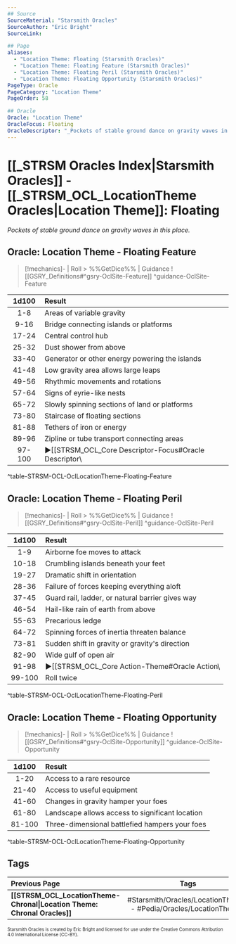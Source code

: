 ```yaml
---
## Source
SourceMaterial: "Starsmith Oracles"
SourceAuthor: "Eric Bright"
SourceLink: 

## Page
aliases:
  - "Location Theme: Floating (Starsmith Oracles)"
  - "Location Theme: Floating Feature (Starsmith Oracles)"
  - "Location Theme: Floating Peril (Starsmith Oracles)"
  - "Location Theme: Floating Opportunity (Starsmith Oracles)"
PageType: Oracle
PageCategory: "Location Theme"
PageOrder: 58

## Oracle
Oracle: "Location Theme"
OracleFocus: Floating
OracleDescriptor: "_Pockets of stable ground dance on gravity waves in this place._"
---
```

# [[_STRSM Oracles Index|Starsmith Oracles]] - [[_STRSM_OCL_LocationTheme Oracles|Location Theme]]: Floating
_Pockets of stable ground dance on gravity waves in this place._

## Oracle: Location Theme - Floating Feature
> [!mechanics]- | Roll > %%GetDice%% | Guidance
> ![[GSRY_Definitions#^gsry-OclSite-Feature]] ^guidance-OclSite-Feature

| 1d100 | Result |
| :---: | :--- |
| 1-8 | Areas of variable gravity |
| 9-16 | Bridge connecting islands or platforms |
| 17-24 | Central control hub |
| 25-32 | Dust shower from above |
| 33-40 | Generator or other energy powering the islands |
| 41-48 | Low gravity area allows large leaps |
| 49-56 | Rhythmic movements and rotations |
| 57-64 | Signs of eyrie-like nests |
| 65-72 | Slowly spinning sections of land or platforms |
| 73-80 | Staircase of floating sections |
| 81-88 | Tethers of iron or energy |
| 89-96 | Zipline or tube transport connecting areas |
| 97-100 | ▶[[STRSM_OCL_Core Descriptor-Focus#Oracle Descriptor\ | Descriptor]] + [[STRSM_OCL_Core Descriptor-Focus#Oracle Focus\ | Focus]] |
^table-STRSM-OCL-OclLocationTheme-Floating-Feature

## Oracle: Location Theme - Floating Peril
> [!mechanics]- | Roll > %%GetDice%% | Guidance
> ![[GSRY_Definitions#^gsry-OclSite-Peril]] ^guidance-OclSite-Peril

| 1d100 | Result |
| :---: | :--- |
| 1-9 | Airborne foe moves to attack |
| 10-18 | Crumbling islands beneath your feet |
| 19-27 | Dramatic shift in orientation |
| 28-36 | Failure of forces keeping everything aloft |
| 37-45 | Guard rail, ladder, or natural barrier gives way |
| 46-54 | Hail-like rain of earth from above |
| 55-63 | Precarious ledge |
| 64-72 | Spinning forces of inertia threaten balance |
| 73-81 | Sudden shift in gravity or gravity's direction |
| 82-90 | Wide gulf of open air |
| 91-98 | ▶[[STRSM_OCL_Core Action-Theme#Oracle Action\ | Action]] + [[STRSM_OCL_Core Action-Theme#Oracle Theme\ | Theme]] |
| 99-100 | Roll twice |
^table-STRSM-OCL-OclLocationTheme-Floating-Peril

## Oracle: Location Theme - Floating Opportunity
> [!mechanics]- | Roll > %%GetDice%% | Guidance
> ![[GSRY_Definitions#^gsry-OclSite-Opportunity]] ^guidance-OclSite-Opportunity

| 1d100 | Result |
| :---: | :--- |
| 1-20 | Access to a rare resource |
| 21-40 | Access to useful equipment |
| 41-60 | Changes in gravity hamper your foes |
| 61-80 | Landscape allows access to significant location |
| 81-100 | Three-dimensional battlefied hampers your foes |
^table-STRSM-OCL-OclLocationTheme-Floating-Opportunity

## Tags
| Previous Page | Tags | Next Page | 
| :--- | :---: | ---: |
| **[[STRSM_OCL_LocationTheme-Chronal\|Location Theme: Chronal Oracles]]** | #Starsmith/Oracles/LocationThemes - #Pedia/Oracles/LocationThemes | **[[STRSM_OCL_LocationTheme-Flooded\|Location Theme: Flooded Oracles]]** |

<font size=-2>Starsmith Oracles is created by Eric Bright and licensed for use under the Creative Commons Attribution 4.0 International License (CC-BY).</font>